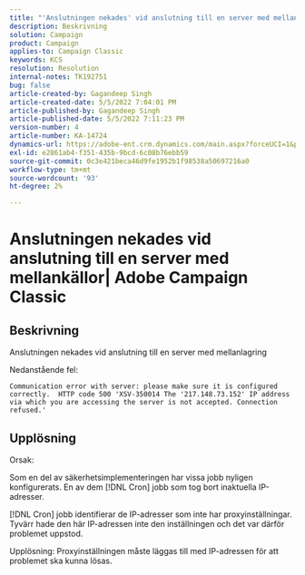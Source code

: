 ```yaml
---
title: "'Anslutningen nekades' vid anslutning till en server med mellanlagring| Adobe Campaign Classic"
description: Beskrivning
solution: Campaign
product: Campaign
applies-to: Campaign Classic
keywords: KCS
resolution: Resolution
internal-notes: TK192751
bug: false
article-created-by: Gagandeep Singh
article-created-date: 5/5/2022 7:04:01 PM
article-published-by: Gagandeep Singh
article-published-date: 5/5/2022 7:11:23 PM
version-number: 4
article-number: KA-14724
dynamics-url: https://adobe-ent.crm.dynamics.com/main.aspx?forceUCI=1&pagetype=entityrecord&etn=knowledgearticle&id=fb5b9f1e-a6cc-ec11-a7b5-6045bd00dd66
exl-id: e2861ab4-f351-435b-9bcd-6c08b76ebb59
source-git-commit: 0c3e421beca46d9fe1952b1f98538a50697216a0
workflow-type: tm+mt
source-wordcount: '93'
ht-degree: 2%

---
```


# Anslutningen nekades vid anslutning till en server med mellankällor| Adobe Campaign Classic

## Beskrivning



Anslutningen nekades vid anslutning till en server med mellanlagring

Nedanstående fel: 


`Communication error with server: please make sure it is configured correctly.  HTTP code 500 'XSV-350014 The '217.148.73.152' IP address via which you are accessing the server is not accepted. Connection refused.'`


## Upplösning

Orsak:

Som en del av säkerhetsimplementeringen har vissa jobb nyligen konfigurerats. En av dem [!DNL Cron] jobb som tog bort inaktuella IP-adresser.

[!DNL Cron] jobb identifierar de IP-adresser som inte har proxyinställningar. Tyvärr hade den här IP-adressen inte den inställningen och det var därför problemet uppstod.

Upplösning: Proxyinställningen måste läggas till med IP-adressen för att problemet ska kunna lösas.
